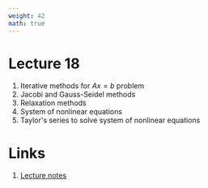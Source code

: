 ```yaml
---
weight: 42
math: true
---
```


# Lecture 18
1. Iterative methods for $Ax = b$ problem
2. Jacobi and Gauss-Seidel methods
3. Relaxation methods
4. System of nonlinear equations
5. Taylor's series to solve system of nonlinear equations

# Links
1. [Lecture notes](Lecture-18.pdf)
